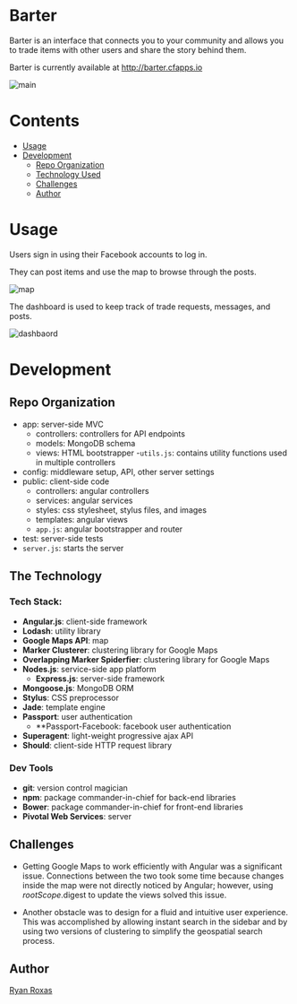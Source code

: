 Barter
======

Barter is an interface that connects you to your community and allows you to trade items with other users and share the story behind them.

Barter is currently available at http://barter.cfapps.io

![main](http://i.imgur.com/fqESTsL.png)

# Contents

- [Usage](#usage)
- [Development](#development)
  - [Repo Organization](#repo-organization)
  - [Technology Used](#the-technology)
  - [Challenges](#challenges)
  - [Author](#author)

# Usage

Users sign in using their Facebook accounts to log in.

They can post items and use the map to browse through the posts.

![map](http://i.imgur.com/nnR4gEg.png)

The dashboard is used to keep track of trade requests, messages, and posts.

![dashbaord](http://i.imgur.com/7kRsfFr.png)

# Development

## Repo Organization

- app: server-side MVC
  - controllers: controllers for API endpoints
  - models: MongoDB schema
  - views: HTML bootstrapper
  -`utils.js`: contains utility functions used in multiple controllers
- config: middleware setup, API, other server settings
- public: client-side code
  - controllers: angular controllers
  - services: angular services
  - styles: css stylesheet, stylus files, and images
  - templates: angular views
  - `app.js`: angular bootstrapper and router
- test: server-side tests
- `server.js`: starts the server

## The Technology

### Tech Stack:

- **Angular.js**: client-side framework
- **Lodash**: utility library
- **Google Maps API**: map
- **Marker Clusterer**: clustering library for Google Maps
- **Overlapping Marker Spiderfier**: clustering library for Google Maps
- **Nodes.js**: service-side app platform
  - **Express.js**: server-side framework
- **Mongoose.js**: MongoDB ORM
- **Stylus**: CSS preprocessor
- **Jade**: template engine
- **Passport**: user authentication
  - **Passport-Facebook: facebook user authentication
- **Superagent**: light-weight progressive ajax API
- **Should**: client-side HTTP request library

### Dev Tools
- **git**: version control magician
- **npm**: package commander-in-chief for back-end libraries
- **Bower**: package commander-in-chief for front-end libraries
- **Pivotal Web Services**: server

## Challenges

- Getting Google Maps to work efficiently with Angular was a significant issue. Connections between the two took some time because changes inside the map were not directly noticed by Angular; however, using $rootScope.$digest to update the views solved this issue.

- Another obstacle was to design for a fluid and intuitive user experience. This was accomplished by allowing instant search in the sidebar and by using two versions of clustering to simplify the geospatial search process.

## Author

[Ryan Roxas](https://github.com/rohaus)
